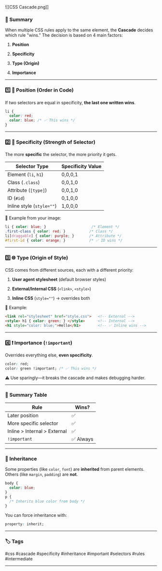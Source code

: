 ![[CSS Cascade.png]]
### 🧠 Summary

When multiple CSS rules apply to the same element, the **Cascade** decides which rule "wins." The decision is based on 4 main factors:

1. **Position**
    
2. **Specificity**
    
3. **Type (Origin)**
    
4. **Importance**
    

---

### 1️⃣ 🔁 **Position (Order in Code)**

If two selectors are equal in specificity, **the last one written wins**.

```css
li {
  color: red;
  color: blue; /* ✅ This wins */
}
```

---

### 2️⃣ 🧠 **Specificity (Strength of Selector)**

The more **specific** the selector, the more priority it gets.

|Selector Type|Specificity Value|
|---|---|
|Element (`li`, `h1`)|0,0,0,1|
|Class (`.class`)|0,0,1,0|
|Attribute (`[type]`)|0,0,1,0|
|ID (`#id`)|0,1,0,0|
|Inline style (`style=""`)|1,0,0,0|

📌 Example from your image:

```css
li { color: blue; }                     /* Element */
.first-class { color: red; }           /* Class */
li[draggable] { color: purple; }       /* Attribute */
#first-id { color: orange; }           /* ✅ ID wins */
```

---

### 3️⃣ 🌐 **Type (Origin of Style)**

CSS comes from different sources, each with a different priority:

1. **User agent stylesheet** (default browser styles)
    
2. **External/Internal CSS** (`<link>`, `<style>`)
    
3. **Inline CSS** (`style=""`) → overrides both
    

📌 Example:

```html
<link rel="stylesheet" href="style.css">   <!-- External -->
<style> h1 { color: green; } </style>      <!-- Internal -->
<h1 style="color: blue;">Hello</h1>        <!-- ✅ Inline wins -->
```

---

### 4️⃣ ❗ **Importance (`!important`)**

Overrides everything else, **even specificity**.

```css
color: red;
color: green !important; /* ✅ This wins */
```

⚠️ Use sparingly—it breaks the cascade and makes debugging harder.

---

### 🧬 Summary Table

|Rule|Wins?|
|---|---|
|Later position|✅|
|More specific selector|✅|
|Inline > Internal > External|✅|
|`!important`|✅ Always|

---

### 🧓 Inheritance

Some properties (like `color`, `font`) are **inherited** from parent elements. Others (like `margin`, `padding`) are **not**.

```css
body {
  color: blue;
}
p {
  /* Inherits blue color from body */
}
```

You can force inheritance with:

```css
property: inherit;
```

---

### 🏷️ Tags

#css #cascade #specificity #inheritance #important #selectors #rules #intermediate 

---
